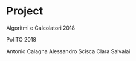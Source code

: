 # Project
Algoritmi e Calcolatori 2018

PoliTO 2018

Antonio Calagna
Alessandro Scisca
Clara Salvalai
